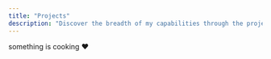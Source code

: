 ```yaml
---
title: "Projects"
description: "Discover the breadth of my capabilities through the projects showcased in my portfolio. From web development to mobile applications, you'll find a diverse range of projects that I've worked on and successfully deployed on various platforms"
---
```


something is cooking ♥